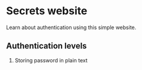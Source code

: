 # Secrets website #
Learn about authentication using this simple website.
## Authentication levels ##
1. Storing password in plain text
